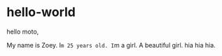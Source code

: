 # hello-world

hello moto,

My name is Zoey.
I`m 25 years old.
I`m a girl.
A beautiful girl.  hia hia hia.
